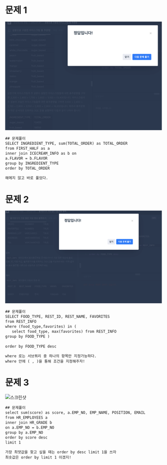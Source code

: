  # 문제 1

![스크린샷](./스크린샷/5주차%20문제%201.png)
 ``` 
 ## 문제풀이
SELECT INGREDIENT_TYPE, sum(TOTAL_ORDER) as TOTAL_ORDER
from FIRST_HALF as a
inner join ICECREAM_INFO as b on
a.FLAVOR = b.FLAVOR
group by INGREDIENT_TYPE
order by TOTAL_ORDER
 ``` 

 ``` 
해메지 않고 바로 풀었다. 
 ``` 

# 문제 2

![스크린샷](./스크린샷/5주차%20문제%202.png)
 ``` 
 ## 문제풀이
SELECT FOOD_TYPE, REST_ID, REST_NAME, FAVORITES
from REST_INFO
where (food_type,favorites) in (
    select food_type, max(favorites) from REST_INFO 
group by FOOD_TYPE )
    
order by FOOD_TYPE desc
 ``` 

 ``` 
where 로는 서브쿼리 중 하나의 항목만 지정가능하다.
where 안에 ( , )을 통해 조건을 지정해주자!
 ``` 


# 문제 3
![스크린샷](./스크린샷/5주차%20문제%203.png)

 ``` 
 ## 문제풀이
select sum(score) as score, a.EMP_NO, EMP_NAME, POSITION, EMAIL
from HR_EMPLOYEES a
inner join HR_GRADE b
on a.EMP_NO = b.EMP_NO
group by a.EMP_NO 
order by score desc
limit 1
 ``` 

 ``` 
가장 최댓값을 찾고 싶을 때는 order by desc limit 1을 쓰자
최솟값은 order by limit 1 이겠지!
 ``` 